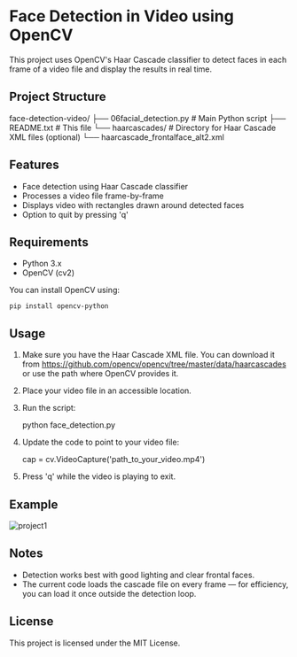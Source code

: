 Face Detection in Video using OpenCV
====================================

This project uses OpenCV's Haar Cascade classifier to detect faces in each frame of a video file and display the results in real time.

Project Structure
-----------------
face-detection-video/
├── 06facial_detection.py       # Main Python script
├── README.txt              # This file
└── haarcascades/           # Directory for Haar Cascade XML files (optional)
    └── haarcascade_frontalface_alt2.xml

Features
--------
- Face detection using Haar Cascade classifier
- Processes a video file frame-by-frame
- Displays video with rectangles drawn around detected faces
- Option to quit by pressing 'q'

Requirements
------------
- Python 3.x
- OpenCV (cv2)

You can install OpenCV using:

    pip install opencv-python

Usage
-----
1. Make sure you have the Haar Cascade XML file.
   You can download it from https://github.com/opencv/opencv/tree/master/data/haarcascades
   or use the path where OpenCV provides it.

2. Place your video file in an accessible location.

3. Run the script:

    python face_detection.py

4. Update the code to point to your video file:

    cap = cv.VideoCapture('path_to_your_video.mp4')

5. Press 'q' while the video is playing to exit.

Example
-------
![project1](https://github.com/user-attachments/assets/a2c36f3b-c452-4ec5-88e3-609389a603e8)


Notes
-----
- Detection works best with good lighting and clear frontal faces.
- The current code loads the cascade file on every frame — for efficiency, you can load it once outside the detection loop.

License
-------
This project is licensed under the MIT License.
